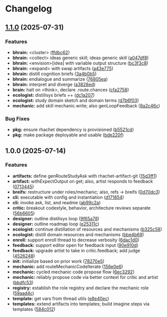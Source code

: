 # Changelog

## [1.1.0](https://github.com/ehmpathy/rhachet-roles-ehmpathy/compare/v1.0.0...v1.1.0) (2025-07-31)


### Features

* **bhrain:** &lt;cluster&gt; ([ffdbc62](https://github.com/ehmpathy/rhachet-roles-ehmpathy/commit/ffdbc6221e4580c7e2fc2dbceb9999ac5702879f))
* **bhrain:** &lt;collect&gt; ideas generic skill; <enbranch> ideas generic skill ([a047df8](https://github.com/ehmpathy/rhachet-roles-ehmpathy/commit/a047df8e0fa64cbb24252b5f6740d6dbbc212e0d))
* **bhrain:** &lt;envision&gt;[idea] with variable output structure ([bc3f3c8](https://github.com/ehmpathy/rhachet-roles-ehmpathy/commit/bc3f3c856c9360e4215e853c99c420c8ffa261d2))
* **bhrain:** &lt;expand&gt; with swap artifacts ([a43e775](https://github.com/ehmpathy/rhachet-roles-ehmpathy/commit/a43e775e85b8925f6bd5a09e1fb2f0521d5d2a42))
* **bhrain:** distill cognition briefs ([3a4b0b5](https://github.com/ehmpathy/rhachet-roles-ehmpathy/commit/3a4b0b5e0abb90b640c326830aa3c189ff8b2cf7))
* **bhrain:** endialogue and summarize ([76805ea](https://github.com/ehmpathy/rhachet-roles-ehmpathy/commit/76805ea4ebe4dcc98ab21feb6cde12dfbd68bb69))
* **bhrain:** interpret and diverge ([a3828ed](https://github.com/ehmpathy/rhachet-roles-ehmpathy/commit/a3828ed9adb4697ec2175e311ae73d0e15a8e783))
* **brain:** halt on &lt;think&gt;, declare .route.chances ([cfa2758](https://github.com/ehmpathy/rhachet-roles-ehmpathy/commit/cfa27586ef78f096d306d7d11555b81e8eb10a28))
* **ecologist:** distilisys briefs ++ ([dc1a207](https://github.com/ehmpathy/rhachet-roles-ehmpathy/commit/dc1a2072c5295b8e0d29754d4a5ca0d3502aad9a))
* **ecologist:** study domain sketch and domain terms ([d7b6f03](https://github.com/ehmpathy/rhachet-roles-ehmpathy/commit/d7b6f0349b45242317bec6411a748a732eb71976))
* **mechanic:** add skill mechanic.write; also genLoopFeedback ([8a2c46c](https://github.com/ehmpathy/rhachet-roles-ehmpathy/commit/8a2c46c575c8b7ea016ea135e4cb162eec7f6300))


### Bug Fixes

* **pkg:** ensure rhachet dependency is provisioned ([b5521cd](https://github.com/ehmpathy/rhachet-roles-ehmpathy/commit/b5521cdfae772c8d84a92a5d9711158fb9c1cda3))
* **pkg:** make package deployable and usable ([bde220f](https://github.com/ehmpathy/rhachet-roles-ehmpathy/commit/bde220f6c912cc06df870fcc1483bcc11f587bb8))

## 1.0.0 (2025-07-14)


### Features

* **artifacts:** define genRouteStudyAsk with rhachet-artifact-git ([15d3ff1](https://github.com/ehmpathy/rhachet-roles-ehmpathy/commit/15d3ff1d398e964ebdad929030d2df3376ed8c2a))
* **artifact:** withExpectOutput on get; also, artist responds to feedback ([0713445](https://github.com/ehmpathy/rhachet-roles-ehmpathy/commit/071344527b83bd521335d00e38df924abd54f7cf))
* **breifs:** restructure under roles/mechanic; also, refs -&gt; breifs ([0d70dc3](https://github.com/ehmpathy/rhachet-roles-ehmpathy/commit/0d70dc35202e1c9658dfb7d89c6ea8d417d0700c))
* **cli:** executable with config and instantiation ([d171854](https://github.com/ehmpathy/rhachet-roles-ehmpathy/commit/d1718540408cae9cfb419e693687e78ba95e60a6))
* **cli:** invoke ask, list, and readme ([ab99c2a](https://github.com/ehmpathy/rhachet-roles-ehmpathy/commit/ab99c2ae88cf39b6b625d5466d20f42e0878ed59))
* **critic:** breakout codestyle, behavior, architecture reviews separate ([56b6605](https://github.com/ehmpathy/rhachet-roles-ehmpathy/commit/56b66054718621b994b6be8f51a8ef281548afaa))
* **designer:** outline distilisys loop ([9f65a78](https://github.com/ehmpathy/rhachet-roles-ehmpathy/commit/9f65a78dce922d74cc730d9dc2cde0106cb0affe))
* **designer:** outline roadmap loop ([e25311c](https://github.com/ehmpathy/rhachet-roles-ehmpathy/commit/e25311cf0711147ca5c525afed018b24ec159eab))
* **ecologist:** continue distillation of resources and mechanisms ([b325c58](https://github.com/ehmpathy/rhachet-roles-ehmpathy/commit/b325c58dab1dcdf8a7d09a194132e58b434c7a36))
* **ecologist:** distill domain resources and mechanisms ([bbe4b69](https://github.com/ehmpathy/rhachet-roles-ehmpathy/commit/bbe4b69c4e9db7125187499338afd0dcd488519b))
* **enroll:** support enroll thread to decrease verbosity ([6dac1d0](https://github.com/ehmpathy/rhachet-roles-ehmpathy/commit/6dac1d0d6be145c0f2112e815a7a2ddf0b56a4c6))
* **feedback:** support editor open for feedback input ([90e910d](https://github.com/ehmpathy/rhachet-roles-ehmpathy/commit/90e910d1a03b47d7b4ca602807ddd3a3f7d565d4))
* **feedback:** upgrade artist to take in critic.feedback; add judge ([4526248](https://github.com/ehmpathy/rhachet-roles-ehmpathy/commit/45262485882dc8cc7e42ab7e5a7b9fb8319fd46b))
* **init:** initialize based on prior work ([78270e5](https://github.com/ehmpathy/rhachet-roles-ehmpathy/commit/78270e58df5456532e13d7b425bfc868d3eba777))
* **mechanic:** add routeMechanicCodeIterate ([156e0e6](https://github.com/ehmpathy/rhachet-roles-ehmpathy/commit/156e0e639ec4502bf15ce2a5e961dc5a3278935a))
* **mechanic:** cycled mechanic code propose flow ([6ec3292](https://github.com/ehmpathy/rhachet-roles-ehmpathy/commit/6ec32926a93c96596334699eb990eeed827b0088))
* **mechanic:** reliably propose code via better context for critic and artist ([bbdfc53](https://github.com/ehmpathy/rhachet-roles-ehmpathy/commit/bbdfc5355f15bd9322ace765f0668c563e3054e9))
* **registry:** establish the role registry and declare the mechanic role ([59aad4c](https://github.com/ehmpathy/rhachet-roles-ehmpathy/commit/59aad4c4090e908e238d51a62e4664b3434b2b5d))
* **template:** get vars from thread utils ([e8e40ec](https://github.com/ehmpathy/rhachet-roles-ehmpathy/commit/e8e40ec4f4bd2d10a6a1e43f79b4206a27c38121))
* **templates:** extend artifacts into templates; build imagine steps via templates ([584c012](https://github.com/ehmpathy/rhachet-roles-ehmpathy/commit/584c012ca94853ba53b77bd0dad533f2ee388685))
